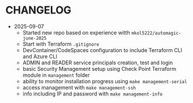 # CHANGELOG

* 2025-09-07
  - Started new repo based on experience witth `mkol5222/automagic-june-2025`
  - Start with Terraform `.gitignore`
  - DevContainer/CodeSpaces configuration to include Terraform CLI and Azure CLI
  - ADMIN and READER service principals creation, test and login
  - basic Security Management setup using Check Point Terraform module in `management` folder
  - ability to monitor installation progress using `make management-serial`
  - access management with `make management-ssh`
  - info including IP and password with `make management-info`
  



